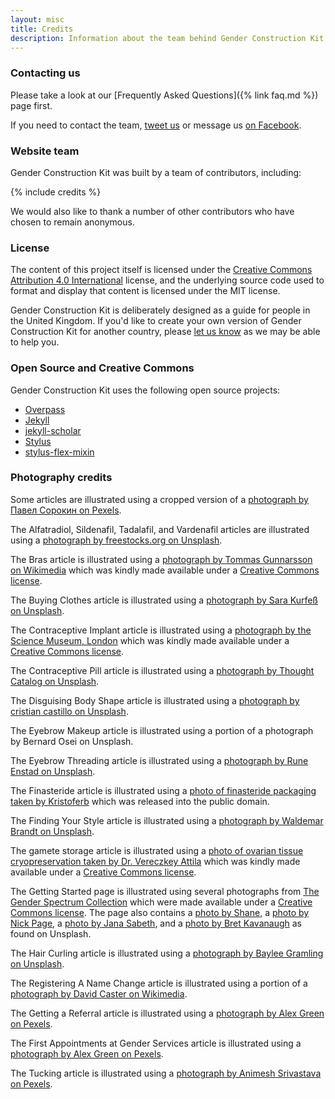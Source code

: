 ```yaml
---
layout: misc
title: Credits
description: Information about the team behind Gender Construction Kit and what open-source and Creative Commons projects are used
---
```


### Contacting us

Please take a look at our [Frequently Asked Questions]({% link faq.md %}) page first.

If you need to contact the team, [tweet us](https://twitter.com/genderkit) or message us [on Facebook](https://www.facebook.com/genderkit).

### Website team

Gender Construction Kit was built by a team of contributors, including:

{% include credits %}

We would also like to thank a number of other contributors who have chosen to remain anonymous.

### License

The content of this project itself is licensed under the [Creative Commons Attribution 4.0 International](https://creativecommons.org/licenses/by/4.0/) license, and the underlying source code used to format and display that content is licensed under the MIT license.

Gender Construction Kit is deliberately designed as a guide for people in the United Kingdom. If you'd like to create your own version of Gender Construction Kit for another country, please [let us know](https://twitter.com/genderkit) as we may be able to help you.

### Open Source and Creative Commons

Gender Construction Kit uses the following open source projects:

- [Overpass](https://github.com/RedHatBrand/Overpass)
- [Jekyll](https://github.com/jekyll/jekyll)
- [jekyll-scholar](https://github.com/inukshuk/jekyll-scholar)
- [Stylus](https://github.com/stylus/stylus)
- [stylus-flex-mixin](https://github.com/differui/stylus-flex-mixin)

### Photography credits

Some articles are illustrated using a cropped version of a [photograph by Павел Сорокин on Pexels](https://www.pexels.com/photo/surgeons-performing-surgery-2324837/).

The Alfatradiol, Sildenafil, Tadalafil, and Vardenafil articles are illustrated using a [photograph by freestocks.org on Unsplash](https://unsplash.com/photos/nss2eRzQwgw).

The Bras article is illustrated using a [photograph by Tommas Gunnarsson on Wikimedia](https://commons.wikimedia.org/wiki/File:Greenand_black_sports_bra.jpg) which was kindly made available under a [Creative Commons license](https://creativecommons.org/licenses/by-sa/4.0/).

The Buying Clothes article is illustrated using a [photograph by Sara Kurfeß on Unsplash](https://unsplash.com/photos/5epnzwsphl0).

The Contraceptive Implant article is illustrated using a [photograph by the Science Museum, London](https://wellcomecollection.org/works/vxcg4g86) which was kindly made available under a [Creative Commons license](https://creativecommons.org/licenses/by/4.0/).

The Contraceptive Pill article is illustrated using a [photograph by Thought Catalog on Unsplash](https://unsplash.com/photos/psgqUnk8zvM).

The Disguising Body Shape article is illustrated using a [photograph by cristian castillo on Unsplash](https://unsplash.com/photos/N2rYZg72Lig).

The Eyebrow Makeup article is illustrated using a portion of a photograph by Bernard Osei on Unsplash.

The Eyebrow Threading article is illustrated using a [photograph by Rune Enstad on Unsplash](https://unsplash.com/photos/cowLgyb63c4).

The Finasteride article is illustrated using a [photo of finasteride packaging taken by Kristoferb](https://commons.wikimedia.org/wiki/File:Propecia_box_and_tablet.jpg) which was released into the public domain.

The Finding Your Style article is illustrated using a [photograph by Waldemar Brandt on Unsplash](https://unsplash.com/photos/NPPNHZK1U0s).

The gamete storage article is illustrated using a [photo of ovarian tissue cryopreservation taken by Dr. Vereczkey Attila](https://commons.wikimedia.org/wiki/File:Petef%C3%A9szeksz%C3%B6vet-cs%C3%ADkok_fagyasztva_t%C3%A1rol%C3%A1sa.jpg) which was kindly made available under a [Creative Commons license](https://creativecommons.org/licenses/by-sa/3.0/deed.en).

The Getting Started page is illustrated using several photographs from [The Gender Spectrum Collection](https://genderphotos.vice.com) which were made available under a [Creative Commons license](https://creativecommons.org/licenses/by-nc-nd/4.0/). The page also contains a [photo by Shane](https://unsplash.com/photos/RnreUGy5Apk), a [photo by Nick Page](https://unsplash.com/photos/XMg8GBzNmgA), a [photo by Jana Sabeth](https://unsplash.com/photos/USKsnSIDNIA), and a [photo by Bret Kavanaugh](https://unsplash.com/photos/ge8IxvM5Gxk) as found on Unsplash.

The Hair Curling article is illustrated using a [photograph by Baylee Gramling on Unsplash](https://unsplash.com/photos/a3xr2mVjT5M).

The Registering A Name Change article is illustrated using a portion of a [photograph by David Caster on Wikimedia](https://commons.wikimedia.org/wiki/File:Royal_Courts_of_Justice_2019.jpg).

The Getting a Referral article is illustrated using a [photograph by Alex Green on Pexels](https://www.pexels.com/photo/serious-ethnic-psychotherapist-listening-to-clients-complains-5699473/).

The First Appointments at Gender Services article is illustrated using a [photograph by Alex Green on Pexels](https://www.pexels.com/photo/crop-ethnic-client-discussing-problems-with-anonymous-psychologist-5699431/).

The Tucking article is illustrated using a [photograph by Animesh Srivastava on Pexels](https://www.pexels.com/photo/fashion-jeans-pants-clothing-8188777/).